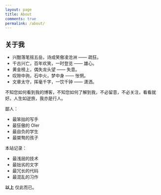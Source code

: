 ```yaml
---
layout: page
title: About
comments: true
permalink: /about/
---
```


## 关于我

- 兴酣落笔摇五岳，诗成笑傲凌沧洲 —— 疏狂。
- 千古兴亡，百年欢笑，一时登览 —— 雄心。
- 黄金榜上，偶失龙头望 —— 失意。
- 叹隙中驹，石中火，梦中身 —— 怅惘。
- 文章太守，挥毫千字，一饮千钟 —— 潇洒。

不知您如何看到我的博客，不知您如何了解到我，不必留意，不必关注，看看就好。人生如逆旅，我亦是行人。

鄙人：

- 最笨拙的写手
- 最狂傲的 OIer
- 最自负的学生
- 最桀骜的孩子

本站记录：

- 最浅层的技术
- 最拙劣的文字
- 最冗长的代码
- 最混乱的习作

**以上** 仅此而已。
